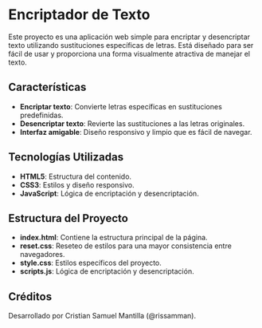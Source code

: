 # Encriptador de Texto

Este proyecto es una aplicación web simple para encriptar y desencriptar texto utilizando sustituciones específicas de letras. Está diseñado para ser fácil de usar y proporciona una forma visualmente atractiva de manejar el texto.

## Características

- **Encriptar texto**: Convierte letras específicas en sustituciones predefinidas.
- **Desencriptar texto**: Revierte las sustituciones a las letras originales.
- **Interfaz amigable**: Diseño responsivo y limpio que es fácil de navegar.

## Tecnologías Utilizadas

- **HTML5**: Estructura del contenido.
- **CSS3**: Estilos y diseño responsivo.
- **JavaScript**: Lógica de encriptación y desencriptación.

## Estructura del Proyecto

- **index.html**: Contiene la estructura principal de la página.
- **reset.css**: Reseteo de estilos para una mayor consistencia entre navegadores.
- **style.css**: Estilos específicos del proyecto.
- **scripts.js**: Lógica de encriptación y desencriptación.

## Créditos

Desarrollado por Cristian Samuel Mantilla (@rissamman).
